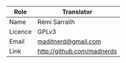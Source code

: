 Role    |Translator
--------|-------------
Name    |Rémi Sarrailh
Licence |GPLv3
Email	|maditnerd@gmail.com		   
Link    |http://github.com/madnerds
